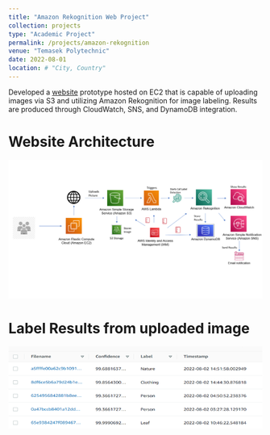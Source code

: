 ```yaml
---
title: "Amazon Rekognition Web Project"
collection: projects
type: "Academic Project"
permalink: /projects/amazon-rekognition
venue: "Temasek Polytechnic"
date: 2022-08-01
location: # "City, Country"
---
```


Developed a [website](https://github.com/juliuschanjq/AWS-Projects/tree/main/Rekognition_Label_Detetion) prototype hosted on EC2 that is capable of uploading images via S3 and utilizing Amazon Rekognition for image labeling. Results are produced through CloudWatch, SNS, and DynamoDB integration.

Website Architecture
======
![](/images/websitearchiteture.png)

Label Results from uploaded image
======
![](/images/labelresults.png)

